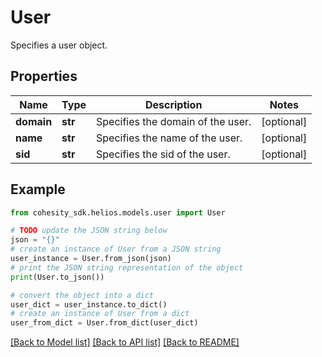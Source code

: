 # User

Specifies a user object.

## Properties

Name | Type | Description | Notes
------------ | ------------- | ------------- | -------------
**domain** | **str** | Specifies the domain of the user. | [optional] 
**name** | **str** | Specifies the name of the user. | [optional] 
**sid** | **str** | Specifies the sid of the user. | [optional] 

## Example

```python
from cohesity_sdk.helios.models.user import User

# TODO update the JSON string below
json = "{}"
# create an instance of User from a JSON string
user_instance = User.from_json(json)
# print the JSON string representation of the object
print(User.to_json())

# convert the object into a dict
user_dict = user_instance.to_dict()
# create an instance of User from a dict
user_from_dict = User.from_dict(user_dict)
```
[[Back to Model list]](../README.md#documentation-for-models) [[Back to API list]](../README.md#documentation-for-api-endpoints) [[Back to README]](../README.md)


